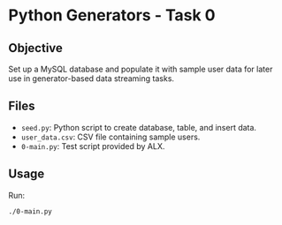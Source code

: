 # Python Generators - Task 0

## Objective
Set up a MySQL database and populate it with sample user data for later use in generator-based data streaming tasks.

## Files
- `seed.py`: Python script to create database, table, and insert data.
- `user_data.csv`: CSV file containing sample users.
- `0-main.py`: Test script provided by ALX.

## Usage
Run:
```bash
./0-main.py
